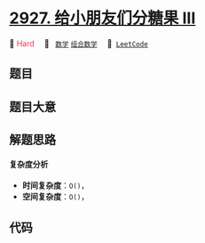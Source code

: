 # [2927. 给小朋友们分糖果 III](https://leetcode.com/problems/distribute-candies-among-children-iii)

🔴 <font color=#ff334b>Hard</font>&emsp; 🔖&ensp; [`数学`](/outline/tag/math.md) [`组合数学`](/outline/tag/combinatorics.md)&emsp; 🔗&ensp;[`LeetCode`](https://leetcode.com/problems/distribute-candies-among-children-iii)

## 题目




## 题目大意




## 解题思路

#### 复杂度分析

- **时间复杂度**：`O()`，
- **空间复杂度**：`O()`，

## 代码

```javascript

```